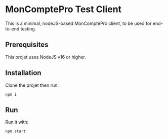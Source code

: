 # MonComptePro Test Client

This is a minimal, nodeJS-based MonComptePro client, to be used for end-to-end testing.

## Prerequisites

This projet uses NodeJS v16 or higher.

## Installation

Clone the projet then run:

```
npm i
```

## Run

Run it with:

```
npm start
```
